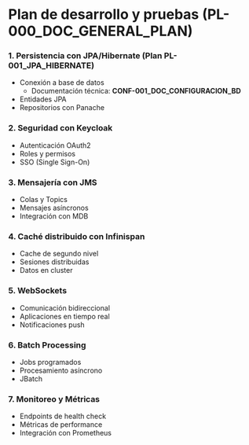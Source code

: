 # Plan de desarrollo y pruebas (PL-000_DOC_GENERAL_PLAN)

### 1. Persistencia con JPA/Hibernate (Plan PL-001_JPA_HIBERNATE)

* Conexión a base de datos
  - Documentación técnica: **CONF-001_DOC_CONFIGURACION_BD** 
* Entidades JPA
* Repositorios con Panache

### 2. Seguridad con Keycloak

* Autenticación OAuth2
* Roles y permisos
* SSO (Single Sign-On)

### 3. Mensajería con JMS

* Colas y Topics
* Mensajes asíncronos
* Integración con MDB

### 4. Caché distribuido con Infinispan

* Cache de segundo nivel
* Sesiones distribuidas
* Datos en cluster

### 5. WebSockets

* Comunicación bidireccional
* Aplicaciones en tiempo real
* Notificaciones push

### 6. Batch Processing

* Jobs programados
* Procesamiento asíncrono
* JBatch

### 7. Monitoreo y Métricas

* Endpoints de health check
* Métricas de performance
* Integración con Prometheus 
